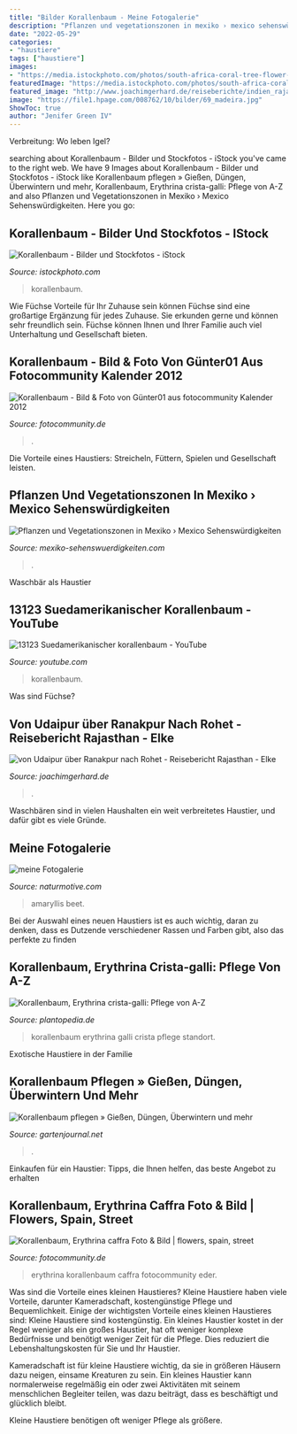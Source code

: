 ```yaml
---
title: "Bilder Korallenbaum - Meine Fotogalerie"
description: "Pflanzen und vegetationszonen in mexiko › mexico sehenswürdigkeiten"
date: "2022-05-29"
categories:
- "haustiere"
tags: ["haustiere"]
images:
- "https://media.istockphoto.com/photos/south-africa-coral-tree-flower-picture-id547216020?k=6&amp;m=547216020&amp;s=612x612&amp;w=0&amp;h=2I9b_VdCsqCRY_jbnZBJhe41fkODiisqF2GD9WXeqTQ="
featuredImage: "https://media.istockphoto.com/photos/south-africa-coral-tree-flower-picture-id547216020?k=6&amp;m=547216020&amp;s=612x612&amp;w=0&amp;h=2I9b_VdCsqCRY_jbnZBJhe41fkODiisqF2GD9WXeqTQ="
featured_image: "http://www.joachimgerhard.de/reiseberichte/indien_rajasthan_2013/bilder/2013-03-14/gross/korallenbaum.jpg"
image: "https://file1.hpage.com/008762/10/bilder/69_madeira.jpg"
ShowToc: true
author: "Jenifer Green IV"
---
```



Verbreitung: Wo leben Igel?

	

		
searching about Korallenbaum - Bilder und Stockfotos - iStock you've came to the right web. We have 9 Images about Korallenbaum - Bilder und Stockfotos - iStock like Korallenbaum pflegen » Gießen, Düngen, Überwintern und mehr, Korallenbaum, Erythrina crista-galli: Pflege von A-Z and also Pflanzen und Vegetationszonen in Mexiko › Mexico Sehenswürdigkeiten. Here you go:
		
    
## Korallenbaum - Bilder Und Stockfotos - IStock

<img loading=lazy src="https://media.istockphoto.com/photos/south-africa-coral-tree-flower-picture-id547216020?k=6&amp;m=547216020&amp;s=612x612&amp;w=0&amp;h=2I9b_VdCsqCRY_jbnZBJhe41fkODiisqF2GD9WXeqTQ=" onerror="this.onerror=null;this.src='https://tse4.mm.bing.net/th?id=OIP.H-hOQH5IGI9n_n5TyFijhQHaE8&amp;pid=15.1';" alt="Korallenbaum - Bilder und Stockfotos - iStock">

_Source: istockphoto.com_

>korallenbaum. 

	

Wie Füchse Vorteile für Ihr Zuhause sein können
Füchse sind eine großartige Ergänzung für jedes Zuhause. Sie erkunden gerne und können sehr freundlich sein. Füchse können Ihnen und Ihrer Familie auch viel Unterhaltung und Gesellschaft bieten.

    
## Korallenbaum - Bild &amp; Foto Von Günter01 Aus Fotocommunity Kalender 2012

<img loading=lazy src="https://img.fotocommunity.com/korallenbaum-2b94e280-515a-4cf8-98a7-6bf74924396d.jpg?width=1000" onerror="this.onerror=null;this.src='https://tse2.mm.bing.net/th?id=OIP.SxWkMiSRMwMOWmrXWilckQHaF2&amp;pid=15.1';" alt="Korallenbaum - Bild &amp; Foto von Günter01 aus fotocommunity Kalender 2012">

_Source: fotocommunity.de_

>. 

	

Die Vorteile eines Haustiers: Streicheln, Füttern, Spielen und Gesellschaft leisten.

    
## Pflanzen Und Vegetationszonen In Mexiko › Mexico Sehenswürdigkeiten

<img loading=lazy src="https://www.mexiko-sehenswuerdigkeiten.com/files/2012/10/Korallenbaum.jpg" onerror="this.onerror=null;this.src='https://tse4.mm.bing.net/th?id=OIP.Y304cHqCIjYwNWUh8grbpAHaFj&amp;pid=15.1';" alt="Pflanzen und Vegetationszonen in Mexiko › Mexico Sehenswürdigkeiten">

_Source: mexiko-sehenswuerdigkeiten.com_

>. 

	

Waschbär als Haustier

    
## 13123 Suedamerikanischer Korallenbaum - YouTube

<img loading=lazy src="https://i.ytimg.com/vi/NewPIn--GIA/maxresdefault.jpg" onerror="this.onerror=null;this.src='https://tse1.mm.bing.net/th?id=OIP.I6gCqjtG3yq_i5tIGimT9wHaEK&amp;pid=15.1';" alt="13123 Suedamerikanischer korallenbaum - YouTube">

_Source: youtube.com_

>korallenbaum. 

	

Was sind Füchse?

    
## Von Udaipur über Ranakpur Nach Rohet - Reisebericht Rajasthan - Elke

<img loading=lazy src="http://www.joachimgerhard.de/reiseberichte/indien_rajasthan_2013/bilder/2013-03-14/gross/korallenbaum.jpg" onerror="this.onerror=null;this.src='https://tse1.mm.bing.net/th?id=OIP.Vt0feqAVBxOZQ8dK__L17AHaEJ&amp;pid=15.1';" alt="von Udaipur über Ranakpur nach Rohet - Reisebericht Rajasthan - Elke">

_Source: joachimgerhard.de_

>. 

	

Waschbären sind in vielen Haushalten ein weit verbreitetes Haustier, und dafür gibt es viele Gründe.

    
## Meine Fotogalerie

<img loading=lazy src="https://file1.hpage.com/008762/10/bilder/69_madeira.jpg" onerror="this.onerror=null;this.src='https://tse4.mm.bing.net/th?id=OIP.4OvmogUv3tjfDMm43ZDEUAHaFj&amp;pid=15.1';" alt="meine Fotogalerie">

_Source: naturmotive.com_

>amaryllis beet. 

	

Bei der Auswahl eines neuen Haustiers ist es auch wichtig, daran zu denken, dass es Dutzende verschiedener Rassen und Farben gibt, also das perfekte zu finden

    
## Korallenbaum, Erythrina Crista-galli: Pflege Von A-Z

<img loading=lazy src="https://www.plantopedia.de/wp-content/uploads/2018/11/korallenbaum-korallenstrauch-erythrina-crista-galli-6979-768x512.jpg" onerror="this.onerror=null;this.src='https://tse4.mm.bing.net/th?id=OIP.3OiuTiBNaD_Apr6tfTfd5AHaE8&amp;pid=15.1';" alt="Korallenbaum, Erythrina crista-galli: Pflege von A-Z">

_Source: plantopedia.de_

>korallenbaum erythrina galli crista pflege standort. 

	

Exotische Haustiere in der Familie

    
## Korallenbaum Pflegen » Gießen, Düngen, Überwintern Und Mehr

<img loading=lazy src="https://www.gartenjournal.net/wp-content/uploads/Korallenbaum-Pflege.jpg" onerror="this.onerror=null;this.src='https://tse3.mm.bing.net/th?id=OIP.TKvEaCfd_aNJ2-qXpIDz3AHaFj&amp;pid=15.1';" alt="Korallenbaum pflegen » Gießen, Düngen, Überwintern und mehr">

_Source: gartenjournal.net_

>. 

	

Einkaufen für ein Haustier: Tipps, die Ihnen helfen, das beste Angebot zu erhalten

    
## Korallenbaum, Erythrina Caffra Foto &amp; Bild | Flowers, Spain, Street

<img loading=lazy src="https://img.fotocommunity.com/korallenbaum-erythrina-caffra-cb877379-2678-4949-85b8-d2fba6e2d2ad.jpg?width=1000" onerror="this.onerror=null;this.src='https://tse3.mm.bing.net/th?id=OIP.RP7U_f_ftNVVn06tavDMigHaFj&amp;pid=15.1';" alt="Korallenbaum, Erythrina caffra Foto &amp; Bild | flowers, spain, street">

_Source: fotocommunity.de_

>erythrina korallenbaum caffra fotocommunity eder. 

	

Was sind die Vorteile eines kleinen Haustieres?
Kleine Haustiere haben viele Vorteile, darunter Kameradschaft, kostengünstige Pflege und Bequemlichkeit. Einige der wichtigsten Vorteile eines kleinen Haustieres sind:
Kleine Haustiere sind kostengünstig. Ein kleines Haustier kostet in der Regel weniger als ein großes Haustier, hat oft weniger komplexe Bedürfnisse und benötigt weniger Zeit für die Pflege. Dies reduziert die Lebenshaltungskosten für Sie und Ihr Haustier.

Kameradschaft ist für kleine Haustiere wichtig, da sie in größeren Häusern dazu neigen, einsame Kreaturen zu sein. Ein kleines Haustier kann normalerweise regelmäßig ein oder zwei Aktivitäten mit seinem menschlichen Begleiter teilen, was dazu beiträgt, dass es beschäftigt und glücklich bleibt.

Kleine Haustiere benötigen oft weniger Pflege als größere.

